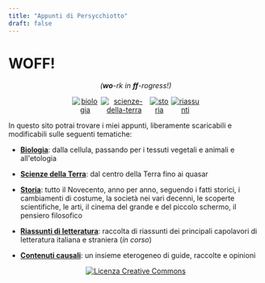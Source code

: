 ```yaml
---
title: "Appunti di Persycchiotto"
draft: false
---
```


# **WOFF!** 
<p align="center"><i>(<b>wo</b>-rk in <b>ff</b>-rogress!)</i></p>


<div style="display: flex; margin: auto; width: 50%; text-align: center;">
    <a href="/biologia">
        <img src="https://www.shareicon.net/data/128x128/2016/03/20/736634_scientific_512x512.png" alt="biologia">     
    </a>  
    <a href="/scienze-della-terra" style="margin-left:5px;">        
        <img src="https://www.shareicon.net/data/128x128/2016/03/20/736631_planet_512x512.png" alt="scienze-della-terra">          
    </a>
    <a href="storia" style="margin-left:5px;">        
        <img src="https://www.shareicon.net/data/128x128/2016/09/21/832713_weapon_512x512.png" alt="storia">                   
    </a>
    <a href="riassunti" style="margin-left:5px;">
        <img src="https://www.shareicon.net/data/128x128/2016/09/23/833143_book_512x512.png" alt="riassunti">          
    </a>
</div>



In questo sito potrai trovare i miei appunti, liberamente scaricabili e modificabili sulle seguenti tematiche:

+ **[Biologia](biologia)**: dalla cellula, passando per i tessuti vegetali e animali e all'etologia

+ **[Scienze della Terra](scienze-della-terra)**: dal centro della Terra fino ai quasar
+ **[Storia](storia)**: tutto il Novecento, anno per anno, seguendo i fatti storici, i cambiamenti di costume, la società nei vari decenni, le scoperte scientifiche, le arti, il cinema del grande e del piccolo schermo, il pensiero filosofico
+ **[Riassunti di letteratura](riassunti)**: raccolta di riassunti dei principali capolavori di letteratura italiana e straniera (_in corso_)
+ **[Contenuti causali](random)**: un insieme eterogeneo di guide, raccolte e opinioni

<footer align="center" style="height:100%;">
    <a rel="license" href="http://creativecommons.org/licenses/by-nc-sa/4.0/"><img alt="Licenza Creative Commons" style="border-width:0" src="https://i.creativecommons.org/l/by-nc-sa/4.0/88x31.png" /></a>
</footer>
